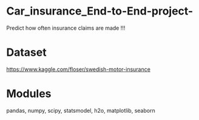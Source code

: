 # Car_insurance_End-to-End-project-
Predict how often insurance claims are made !!!

# Dataset

https://www.kaggle.com/floser/swedish-motor-insurance

# Modules

pandas, numpy, scipy, statsmodel, h2o, matplotlib, seaborn
